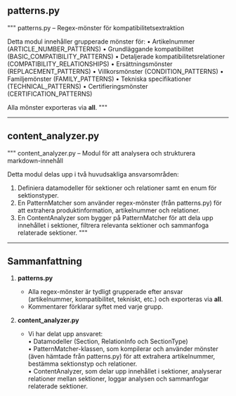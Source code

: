 
## patterns.py

"""
patterns.py – Regex-mönster för kompatibilitetsextraktion

Detta modul innehåller grupperade mönster för:
  • Artikelnummer (ARTICLE_NUMBER_PATTERNS)
  • Grundläggande kompatibilitet (BASIC_COMPATIBILITY_PATTERNS)
  • Detaljerade kompatibilitetsrelationer (COMPATIBILITY_RELATIONSHIPS)
  • Ersättningsmönster (REPLACEMENT_PATTERNS)
  • Villkorsmönster (CONDITION_PATTERNS)
  • Familjemönster (FAMILY_PATTERNS)
  • Tekniska specifikationer (TECHNICAL_PATTERNS)
  • Certifieringsmönster (CERTIFICATION_PATTERNS)

Alla mönster exporteras via __all__.
"""


---

## content_analyzer.py

"""
content_analyzer.py – Modul för att analysera och strukturera markdown-innehåll

Detta modul delas upp i två huvudsakliga ansvarsområden:
  1. Definiera datamodeller för sektioner och relationer samt en enum för sektionstyper.
  2. En PatternMatcher som använder regex-mönster (från patterns.py) för att extrahera produktinformation, 
     artikelnummer och relationer.
  3. En ContentAnalyzer som bygger på PatternMatcher för att dela upp innehållet i sektioner, filtrera relevanta
     sektioner och sammanfoga relaterade sektioner.
"""


---

## Sammanfattning

1. **patterns.py**  
   - Alla regex-mönster är tydligt grupperade efter ansvar (artikelnummer, kompatibilitet, tekniskt, etc.) och exporteras via __all__.  
   - Kommentarer förklarar syftet med varje grupp.

2. **content_analyzer.py**  
   - Vi har delat upp ansvaret:  
     • Datamodeller (Section, RelationInfo och SectionType)  
     • PatternMatcher-klassen, som kompilerar och använder mönster (även hämtade från patterns.py) för att extrahera artikelnummer, bestämma sektionstyp och relationer.  
     • ContentAnalyzer, som delar upp innehållet i sektioner, analyserar relationer mellan sektioner, loggar analysen och sammanfogar relaterade sektioner.
